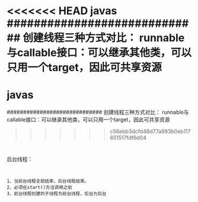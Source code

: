 <<<<<<< HEAD
javas
############################# 创建线程三种方式对比： runnable与callable接口：可以继承其他类，可以只用一个target，因此可共享资源
=======
# javas
#############################
创建线程三种方式对比：
  runnable与callable接口：可以继承其他类，可以只用一个target，因此可共享资源
>>>>>>> c56ebb3dcfd48d77a983b0eb117851517fdf6d04
# 
后台线程：
#
    1、当前台线程全部结束，后台线程结束。
    2、必须在start()方法调用之前
    3、前台线程创建的子线程为前台线程，后台为后台
